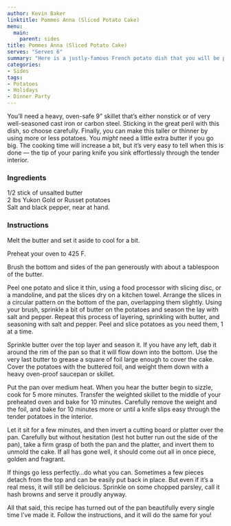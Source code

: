 ```yaml
---
author: Kevin Baker
linktitle: Pommes Anna (Sliced Potato Cake)
menu:
  main:
    parent: sides
title: Pommes Anna (Sliced Potato Cake)
serves: "Serves 6"
summary: "Here is a justly-famous French potato dish that you will be proud to have mastered. It’s deceptively simple, but a truly memorable dish: a fine cake of beautifully arranged sliced potatoes, crusty and golden without, creamy and buttery within."
categories:
- Sides
tags:
- Potatoes
- Holidays
- Dinner Party
---
```

You’ll need a heavy, oven-safe 9” skillet that’s either nonstick or of very well-seasoned cast iron or carbon steel. Sticking in the great peril with this dish, so choose carefully. Finally, you can make this taller or thinner by using more or less potatoes. You *might* need a little extra butter if you go big. The cooking time will increase a bit, but it’s very easy to tell when this is done — the tip of your paring knife you sink effortlessly through the tender interior.

### Ingredients

<div class="ingredient-list">

1/2 stick of unsalted butter  
2 lbs Yukon Gold or Russet potatoes  
Salt and black pepper, near at hand.   

</div>

### Instructions
Melt the butter and set it aside to cool for a bit.

Preheat your oven to 425 F.

Brush the bottom and sides of the pan generously with about a tablespoon of the butter. 

Peel one potato and slice it thin, using a food processor with slicing disc, or a mandoline, and pat the slices dry on a kitchen towel. Arrange the slices in a circular pattern on the bottom of the pan, overlapping them slightly. Using your brush, sprinkle a bit of butter on the potatoes and season the lay with salt and pepper. Repeat this process of layering, sprinkling with butter, and seasoning with salt and pepper. Peel and slice potatoes as you need them, 1 at a time. 

Sprinkle butter over the top layer and season it.  If you have any left, dab it around the rim of the pan so that it will flow down into the bottom. Use the very last butter to grease a square of foil large enough to cover the cake. Cover the potatoes with the buttered foil, and weight them down with a heavy oven-proof saucepan or skillet.

Put the pan over medium heat. When you hear the butter begin to sizzle, cook for 5 more minutes. Transfer the weighted skillet to the middle of your preheated oven and bake for 10 minutes. Carefully remove the weight and the foil, and bake for 10 minutes more or until a knife slips easy through the tender potatoes in the interior.

Let it sit for a few minutes, and then invert a cutting board or platter over the pan. Carefully but without hesitation (lest hot butter run out the side of the pan), take a firm grasp of both the pan and the platter, and invert them to unmold the cake. If all has gone well, it should come out all in once piece, golden and fragrant.  

If things go less perfectly…do what you can. Sometimes a few pieces detach from the top and can be easily put back in place. But even if it’s a real mess, it will still be delicious. Sprinkle on some chopped parsley, call it hash browns and serve it proudly anyway.

All that said, this recipe has turned out of the pan beautifully every single time I’ve made it. Follow the instructions, and it will do the same for you!
